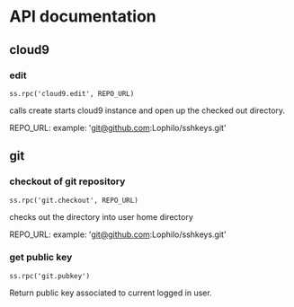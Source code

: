 # API documentation

## 
## cloud9 

### edit

	ss.rpc('cloud9.edit', REPO_URL)

calls create starts cloud9 instance and open up the checked out directory.

REPO_URL: example: 'git@github.com:Lophilo/sshkeys.git'

## git

### checkout of git repository

	ss.rpc('git.checkout', REPO_URL)

checks out the directory into user home directory

REPO_URL: example: 'git@github.com:Lophilo/sshkeys.git'

### get public key

	ss.rpc('git.pubkey')

Return public key associated to current logged in user.